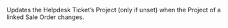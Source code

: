 Updates the Helpdesk Ticket’s Project (only if unset) when the
Project of a linked Sale Order changes.
